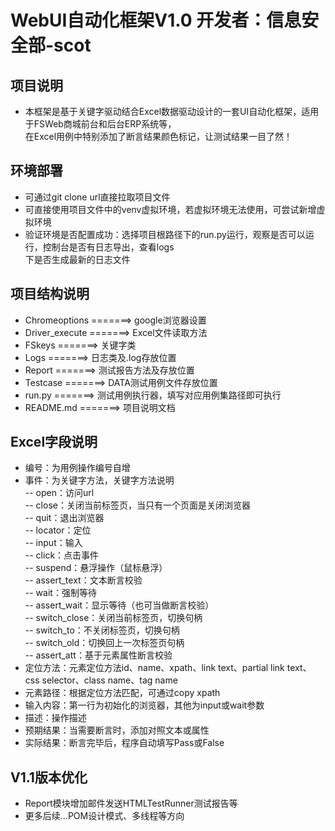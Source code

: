 # WebUI自动化框架V1.0        开发者：信息安全部-scot

## 项目说明
- 本框架是基于关键字驱动结合Excel数据驱动设计的一套UI自动化框架，适用于FSWeb商城前台和后台ERP系统等，  
在Excel用例中特别添加了断言结果颜色标记，让测试结果一目了然！

## 环境部署
- 可通过git clone url直接拉取项目文件
- 可直接使用项目文件中的venv虚拟环境，若虚拟环境无法使用，可尝试新增虚拟环境
- 验证环境是否配置成功：选择项目根路径下的run.py运行，观察是否可以运行，控制台是否有日志导出，查看logs  
下是否生成最新的日志文件

## 项目结构说明
- Chromeoptions =======> google浏览器设置
- Driver_execute =======> Excel文件读取方法
- FSkeys =======> 关键字类
- Logs =======> 日志类及.log存放位置
- Report =======> 测试报告方法及存放位置
- Testcase =======> DATA测试用例文件存放位置
- run.py =======> 测试用例执行器，填写对应用例集路径即可执行
- README.md =======> 项目说明文档

## Excel字段说明
- 编号：为用例操作编号自增
- 事件：为关键字方法，关键字方法说明  
-- open：访问url  
-- close：关闭当前标签页，当只有一个页面是关闭浏览器  
-- quit：退出浏览器  
-- locator：定位  
-- input：输入  
-- click：点击事件  
-- suspend：悬浮操作（鼠标悬浮）  
-- assert_text：文本断言校验  
-- wait：强制等待  
-- assert_wait：显示等待（也可当做断言校验）  
-- switch_close：关闭当前标签页，切换句柄  
-- switch_to：不关闭标签页，切换句柄  
-- switch_old：切换回上一次标签页句柄  
-- assert_att：基于元素属性断言校验  
- 定位方法：元素定位方法id、name、xpath、link text、partial link text、css selector、class name、tag name  
- 元素路径：根据定位方法匹配，可通过copy xpath
- 输入内容：第一行为初始化的浏览器，其他为input或wait参数
- 描述：操作描述
- 预期结果：当需要断言时，添加对照文本或属性
- 实际结果：断言完毕后，程序自动填写Pass或False

## V1.1版本优化
- Report模块增加邮件发送HTMLTestRunner测试报告等
- 更多后续...POM设计模式、多线程等方向
